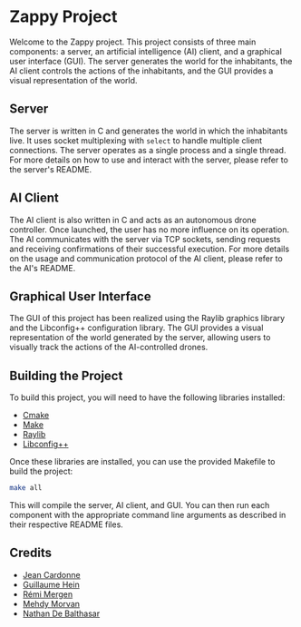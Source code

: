 # Zappy Project

Welcome to the Zappy project. This project consists of three main components: a server, an artificial intelligence (AI) client, and a graphical user interface (GUI). The server generates the world for the inhabitants, the AI client controls the actions of the inhabitants, and the GUI provides a visual representation of the world.

## Server

The server is written in C and generates the world in which the inhabitants live. It uses socket multiplexing with `select` to handle multiple client connections. The server operates as a single process and a single thread. For more details on how to use and interact with the server, please refer to the server's README.

## AI Client

The AI client is also written in C and acts as an autonomous drone controller. Once launched, the user has no more influence on its operation. The AI communicates with the server via TCP sockets, sending requests and receiving confirmations of their successful execution. For more details on the usage and communication protocol of the AI client, please refer to the AI's README.

## Graphical User Interface

The GUI of this project has been realized using the Raylib graphics library and the Libconfig++ configuration library. The GUI provides a visual representation of the world generated by the server, allowing users to visually track the actions of the AI-controlled drones.

## Building the Project

To build this project, you will need to have the following libraries installed:

- [Cmake](https://cmake.org/install/)
- [Make](https://www.geeksforgeeks.org/how-to-install-make-on-ubuntu/)
- [Raylib](https://www.raylib.com/)
- [Libconfig++](http://hyperrealm.github.io/libconfig/)

Once these libraries are installed, you can use the provided Makefile to build the project:

```bash
make all
```

This will compile the server, AI client, and GUI. You can then run each component with the appropriate command line arguments as described in their respective README files.

## Credits
- [Jean Cardonne](https://github.com/jcardonne)
- [Guillaume Hein](https://github.com/Thyodas)
- [Rémi Mergen](https://github.com/Retr0-viseur)
- [Mehdy Morvan](https://github.com/iMeaNz)
- [Nathan De Balthasar](https://github.com/nathandebalthasar)